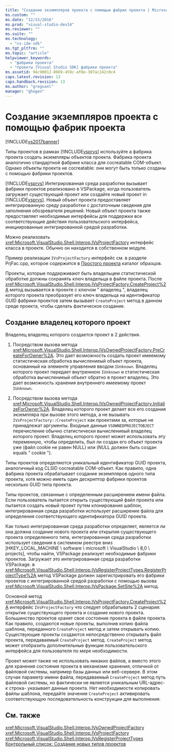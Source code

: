 ```yaml
---
title: "Создание экземпляров проекта с помощью фабрик проекта | Microsoft Docs"
ms.custom: ""
ms.date: "12/15/2016"
ms.prod: "visual-studio-dev14"
ms.reviewer: ""
ms.suite: ""
ms.technology: 
  - "vs-ide-sdk"
ms.tgt_pltfrm: ""
ms.topic: "article"
helpviewer_keywords: 
  - "фабрики проекта"
  - "проекты [Visual Studio SDK] фабрики проекта"
ms.assetid: 94c90012-8669-459c-af8e-307ac242c8c4
caps.latest.revision: 13
caps.handback.revision: 13
ms.author: "gregvanl"
manager: "ghogen"
---
```

# Создание экземпляров проекта с помощью фабрик проекта
[!INCLUDE[vs2017banner](../../code-quality/includes/vs2017banner.md)]

Типы проектов в рамках [!INCLUDE[vsprvs](../../code-quality/includes/vsprvs_md.md)] используйте a фабрика проекта создать экземпляры объектов проекта.  Фабрика проекта аналогично стандартной фабрике класса для cocreatable COM\-объект.  Однако объекты проекта не cocreatable: они могут быть только созданы с помощью фабрики проектов.  
  
 [!INCLUDE[vsprvs](../../code-quality/includes/vsprvs_md.md)] Интегрированная среда разработки вызывает фабрики проектов реализовано в VSPackage, когда пользователь загружает существующий проект или создайте новый проект in  [!INCLUDE[vsprvs](../../code-quality/includes/vsprvs_md.md)].  Новый объект проекта предоставляет интегрированную среду разработки с достаточным сведения для заполнения обозревателя решений.  Новый объект проекта также предоставляет необходимые интерфейсы для поддержки все соответствующие действия пользовательского интерфейса, инициированные интегрированной средой разработки.  
  
 Можно реализовать <xref:Microsoft.VisualStudio.Shell.Interop.IVsProjectFactory> интерфейс класса в проекте.  Обычно он находится в собственном модуле.  
  
 Пример реализации `IVsProjectFactory` интерфейс см. в разделе PrjFac.cpp, которое содержится в  [Простого проекта](http://msdn.microsoft.com/ru-ru/385fd2a3-d9f1-4808-87c2-a3f05a91fc36) каталог образцов.  
  
 Проекты, которые поддерживают быть владельцем статистической обработке должны сохранять ключ владельца в файле проекта.  После <xref:Microsoft.VisualStudio.Shell.Interop.IVsProjectFactory.CreateProject%2A> метод вызывается в проекте с ключом " владелец ", владелец которого проекта преобразует его ключ владельца на идентификатор GUID фабрики проектов затем вызывает  `CreateProject` метод в данном среде проекта, чтобы сделать фактическое создание.  
  
## Создание владелец которого проект  
 Владелец владелец которого создается проект в 2 действия.  
  
1.  Посредством вызова метода <xref:Microsoft.VisualStudio.Shell.Interop.IVsOwnedProjectFactory.PreCreateForOwner%2A>.  Это дает возможность создать проект имеемому статистическая обработка вычислениеый объект проекта, основанный на элементе управления вводом `IUnknown`.  Владелец которого проект передает внутреннюю `IUnknown` и статистическая обработка вычислениеый объект обратно в проект владелец.  Это дает возможность хранения внутреннего имеемому проект `IUnknown`.  
  
2.  Посредством вызова метода <xref:Microsoft.VisualStudio.Shell.Interop.IVsOwnedProjectFactory.InitializeForOwner%2A>.  Владелец которого проект делает все его создания экземпляра при вызове этого метода, а не вызывать `IVsProjectFactory::CreateProject` как проектами за, которые не принадлежат аргументы.  Входные данные `VSOWNEDPROJECTOBJECT` перечисление обычно статистически вычислениеый владелец которого проект.  Владелец которого проект может использовать эту переменную, чтобы определить, был ли создан его объект проекта уже \(файл cookie не равен NULL\) или \(NULL должен быть создан equals " cookie "\).  
  
 Типы проектов определяются уникальный идентификатор GUID проекта, аналогичный код CLSID cocreatable COM\-объект.  Как правило, одна фабрика проекта обрабатывает создание экземпляров одного типа проекта, хотя можно иметь один дескриптор фабрики проектов несколько GUID типа проекта.  
  
 Типы проектов, связанные с определенным расширением имени файла.  Если пользователь пытается открыть существующий файл проекта или пытается создать новый проект путем клонирования шаблон, интегрированная среда разработки использует расширение файла для определения соответствующего идентификатора GUID проекта.  
  
 Как только интегрированная среда разработки определяет, является ли она должна создание нового проекта или открытия существующего проекта определенного типа, интегрированная среда разработки использует сведения в системном реестре вниз \[HKEY\_LOCAL\_MACHINE \\ software \\ microsoft \\ VisualStudio \\ 8,0 \\ projects\], чтобы найти, VSPackage реализует необходимые фабрики проектов.  Загружает это интегрированная среда разработки VSPackage.  в <xref:Microsoft.VisualStudio.Shell.Interop.IVsRegisterProjectTypes.RegisterProjectType%2A> метод VSPackage должен зарегистрировать его фабрики проектов с интегрированной средой разработки с помощью вызова  <xref:Microsoft.VisualStudio.Shell.Interop.IVsPackage.SetSite%2A> метод.  
  
 Основной метод <xref:Microsoft.VisualStudio.Shell.Interop.IVsProjectFactory.CreateProject%2A> интерфейс  `IVsProjectFactory` что следует обрабатывать 2 сценария: открытие существующего проекта и создание нового проекта.  Большинство проектов хранят свое состояние проекта в файле проекта.  Как правило, создаются новые проекты, выполнив копию файла шаблона, переданного `CreateProject` метод и затем открывать копию.  Существующие проекты создаются непосредственно открывать файл проекта, передаваемый `CreateProject` метод.  `CreateProject` метод может отобразить дополнительные функции пользовательского интерфейса для пользователя по мере необходимости.  
  
 Проект может также не использовать никаких файлов, а вместо этого для хранения состояния проекта в механизме хранения, отличной от файловой системы, например базы данных или веб\-сервере.  В этом случае параметр имени файла, передаваемый `CreateProject` метод путь файловой системы, но фактически не является уникальным URL\-адрес\-к строка\- указывает данные проекта.  Нет необходимости копировать файлы шаблона, передайте значение `CreateProject` активировать соответствующую последовательность конструкции для выполнения.  
  
## См. также  
 <xref:Microsoft.VisualStudio.Shell.Interop.IVsOwnedProjectFactory>   
 <xref:Microsoft.VisualStudio.Shell.Interop.IVsProjectFactory>   
 <xref:Microsoft.VisualStudio.Shell.Interop.IVsRegisterProjectTypes>   
 [Контрольный список: Создание новых типов проектов](../../extensibility/internals/checklist-creating-new-project-types.md)